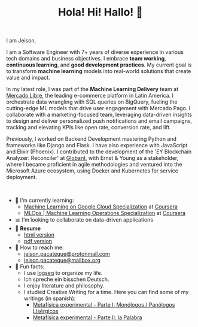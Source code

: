 <h1 align='center'> Hola! Hi! Hallo! 👋</h1> 
<br>


I am Jeison, 

I am a Software Engineer with 7+ years of diverse experience in various tech domains and business objectives. I embrace **team working**, **continuous learning**, and **good development practices**. My current goal is to transform **machine learning** models into real-world solutions that create value and impact.


In my latest role, I was part of the **Machine Learning Delivery** team at [Mercado Libre](https://www.mercadolibre.com/), the leading e-commerce platform in Latin America. I orchestrate data wrangling with SQL queries on BigQuery, fueling the cutting-edge ML models that drive user engagement with Mercado Pago. I collaborate with a marketing-focused team, leveraging data-driven insights to design and deliver personalized push notifications and email campaigns, tracking and elevating KPIs like open rate, conversion rate, and lift. 


Previously, I worked on Backend Development mastering Python and frameworks like Django and Flask. I have also experience with JavaScript and Elixir (Phoenix). I contributed to the development of the 'EY Blockchain Analyzer: Reconciler' at [Globant](https://www.globant.com/), with Ernst & Young as a stakeholder, where I became proficient in agile methodologies and ventured into the Microsoft Azure ecosystem, using Docker and Kubernetes for service deployment.

<br>

- :seedling: I’m currently learning:
  - [Machine Learning on Google Cloud Specialization](https://www.coursera.org/specializations/machine-learning-tensorflow-gcp) at [Coursera](https://www.coursera.org/)
  - [MLOps | Machine Learning Operations Specialization](https://www.coursera.org/specializations/mlops-machine-learning-duke) at [Coursera](https://www.coursera.org/)
- :bar_chart: I’m looking to collaborate on data-driven applications
- :page_with_curl: **Resume**
  - [html version](https://jeisonpacateque.github.io/resume/)
  - [pdf version](https://mega.nz/file/sk9BAJZJ#Lx5zbiJc3e6hFeK3K-L_fXdTGLnYOJVbX9ALGPGa3ZA)
- :email: How to reach me:
  - jeison.pacateque@protonmail.com
  - jeison.pacateque@mailbox.org
- :space_invader: Fun facts:
  - I use [logseq](https://github.com/logseq/logseq) to organize my life.
  - Ich spreche ein bisschen Deutsch.
  - I enjoy literature and philosophy.
  - I studied Creative Writing for a time. Here you can find some of my writings (in spanish):
    - [Metafísica experimental - Parte I: Monólogos / Panólogos Lisérgicos](https://mega.nz/file/IlUk0JqK#C1aZtARau07iGnVVO-JJCY9RgxuLNv1m9WjvSyKJUXg)
    - [Metafísica experimental - Parte II: la Palabra](https://mega.nz/file/8gVDnIDD#uIp7Uv-M4wve78pdm1z7bN4Bn7DDbFDx1jZd0wEWtas)

